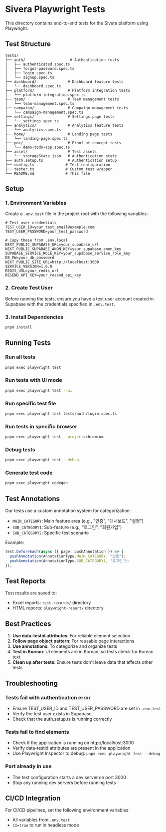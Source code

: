 # Sivera Playwright Tests

This directory contains end-to-end tests for the Sivera platform using Playwright.

## Test Structure

```
tests/
├── auth/                    # Authentication tests
│   ├── authenticated.spec.ts
│   ├── forgot-password.spec.ts
│   ├── login.spec.ts
│   └── signup.spec.ts
├── dashboard/              # Dashboard feature tests
│   └── dashboard.spec.ts
├── platform/               # Platform integration tests
│   └── platform-integration.spec.ts
├── team/                   # Team management tests
│   └── team-management.spec.ts
├── campaign/               # Campaign management tests
│   └── campaign-management.spec.ts
├── settings/               # Settings page tests
│   └── settings.spec.ts
├── analytics/              # Analytics feature tests
│   └── analytics.spec.ts
├── home/                   # Landing page tests
│   └── landing-page.spec.ts
├── poc/                    # Proof of concept tests
│   └── demo-todo-app.spec.ts
├── asset/                  # Test assets
│   └── storageState.json   # Authentication state
├── auth.setup.ts           # Authentication setup
├── config.ts              # Test configuration
├── tester.ts              # Custom test wrapper
└── README.md              # This file
```

## Setup

### 1. Environment Variables

Create a `.env.test` file in the project root with the following variables:

```env
# Test user credentials
TEST_USER_ID=your_test_email@example.com
TEST_USER_PASSWORD=your_test_password

# Copy these from .env.local
NEXT_PUBLIC_SUPABASE_URL=your_supabase_url
NEXT_PUBLIC_SUPABASE_ANON_KEY=your_supabase_anon_key
SUPABASE_SERVICE_ROLE_KEY=your_supabase_service_role_key
DB_PW=your_db_password
NEXT_PUBLIC_SITE_URL=http://localhost:3000
SERVICE_VERSION=1.0.0
REDIS_URL=your_redis_url
RESEND_API_KEY=your_resend_api_key
```

### 2. Create Test User

Before running the tests, ensure you have a test user account created in Supabase with the credentials specified in `.env.test`.

### 3. Install Dependencies

```bash
pnpm install
```

## Running Tests

### Run all tests

```bash
pnpm exec playwright test
```

### Run tests with UI mode

```bash
pnpm exec playwright test --ui
```

### Run specific test file

```bash
pnpm exec playwright test tests/auth/login.spec.ts
```

### Run tests in specific browser

```bash
pnpm exec playwright test --project=chromium
```

### Debug tests

```bash
pnpm exec playwright test --debug
```

### Generate test code

```bash
pnpm exec playwright codegen
```

## Test Annotations

Our tests use a custom annotation system for categorization:

- `MAIN_CATEGORY`: Main feature area (e.g., "인증", "대시보드", "설정")
- `SUB_CATEGORY1`: Sub-feature (e.g., "로그인", "회원가입")
- `SUB_CATEGORY2`: Specific test scenario

Example:

```typescript
test.beforeEach(async ({ page, pushAnnotation }) => {
  pushAnnotation(AnnotationType.MAIN_CATEGORY, "인증");
  pushAnnotation(AnnotationType.SUB_CATEGORY1, "로그인");
});
```

## Test Reports

Test results are saved to:

- Excel reports: `test-records/` directory
- HTML reports: `playwright-report/` directory

## Best Practices

1. **Use data-testid attributes**: For reliable element selection
2. **Follow page object pattern**: For reusable page interactions
3. **Use annotations**: To categorize and organize tests
4. **Test in Korean**: UI elements are in Korean, so tests check for Korean text
5. **Clean up after tests**: Ensure tests don't leave data that affects other tests

## Troubleshooting

### Tests fail with authentication error

- Ensure TEST_USER_ID and TEST_USER_PASSWORD are set in `.env.test`
- Verify the test user exists in Supabase
- Check that the auth.setup.ts is running correctly

### Tests fail to find elements

- Check if the application is running on http://localhost:3000
- Verify data-testid attributes are present in the application
- Use Playwright Inspector to debug: `pnpm exec playwright test --debug`

### Port already in use

- The test configuration starts a dev server on port 3000
- Stop any running dev servers before running tests

## CI/CD Integration

For CI/CD pipelines, set the following environment variables:

- All variables from `.env.test`
- `CI=true` to run in headless mode
